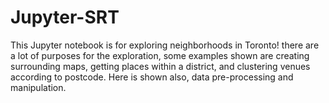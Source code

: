 # Jupyter-SRT
This Jupyter notebook is for exploring neighborhoods in Toronto! there are a lot of purposes for the exploration, some examples shown are 
creating surrounding maps, getting places within a district, and clustering venues according to postcode. Here is shown also, data pre-processing and manipulation.
